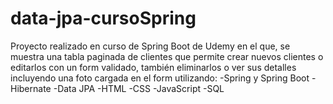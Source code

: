 # data-jpa-cursoSpring
Proyecto realizado en curso de Spring Boot de Udemy en el que, se muestra una tabla paginada de clientes que permite crear nuevos clientes o editarlos con un form validado, también eliminarlos o ver sus detalles incluyendo una foto cargada en el form utilizando:
-Spring y Spring Boot
-Hibernate
-Data JPA
-HTML
-CSS
-JavaScript
-SQL

